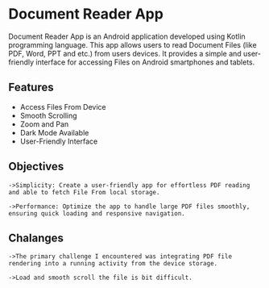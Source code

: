 
# Document Reader App

Document Reader App is an Android application developed using Kotlin programming language. This app allows users to read Document Files (like PDF, Word, PPT and etc.)  from users devices. It provides a simple and user-friendly interface for accessing  Files on Android smartphones and tablets.
## Features

- Access Files From Device
- Smooth Scrolling
- Zoom and Pan
- Dark Mode Available
- User-Friendly Interface


## Objectives
    ->Simplicity: Create a user-friendly app for effortless PDF reading and able to fetch File From local storage.

    ->Performance: Optimize the app to handle large PDF files smoothly, ensuring quick loading and responsive navigation.
## Chalanges
    ->The primary challenge I encountered was integrating PDF file rendering into a running activity from the device storage.
    
    ->Load and smooth scroll the file is bit difficult.
